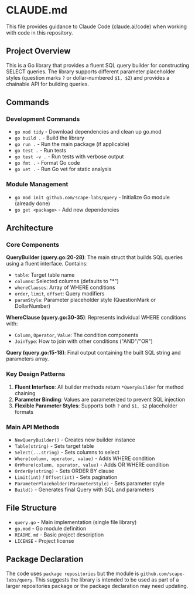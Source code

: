 # CLAUDE.md

This file provides guidance to Claude Code (claude.ai/code) when working with code in this repository.

## Project Overview

This is a Go library that provides a fluent SQL query builder for constructing SELECT queries. The library supports different parameter placeholder styles (question marks `?` or dollar-numbered `$1, $2`) and provides a chainable API for building queries.

## Commands

### Development Commands
- `go mod tidy` - Download dependencies and clean up go.mod
- `go build .` - Build the library
- `go run .` - Run the main package (if applicable)
- `go test .` - Run tests
- `go test -v .` - Run tests with verbose output
- `go fmt .` - Format Go code
- `go vet .` - Run Go vet for static analysis

### Module Management
- `go mod init github.com/scape-labs/query` - Initialize Go module (already done)
- `go get <package>` - Add new dependencies

## Architecture

### Core Components

**QueryBuilder (query.go:20-28)**: The main struct that builds SQL queries using a fluent interface. Contains:
- `table`: Target table name
- `columns`: Selected columns (defaults to "*")
- `whereClauses`: Array of WHERE conditions
- `order`, `limit`, `offset`: Query modifiers
- `paramStyle`: Parameter placeholder style (QuestionMark or DollarNumber)

**WhereClause (query.go:30-35)**: Represents individual WHERE conditions with:
- `Column`, `Operator`, `Value`: The condition components
- `JoinType`: How to join with other conditions ("AND"/"OR")

**Query (query.go:15-18)**: Final output containing the built SQL string and parameters array.

### Key Design Patterns

1. **Fluent Interface**: All builder methods return `*QueryBuilder` for method chaining
2. **Parameter Binding**: Values are parameterized to prevent SQL injection
3. **Flexible Parameter Styles**: Supports both `?` and `$1, $2` placeholder formats

### Main API Methods
- `NewQueryBuilder()` - Creates new builder instance
- `Table(string)` - Sets target table
- `Select(...string)` - Sets columns to select
- `Where(column, operator, value)` - Adds WHERE condition
- `OrWhere(column, operator, value)` - Adds OR WHERE condition
- `OrderBy(string)` - Sets ORDER BY clause
- `Limit(int)` / `Offset(int)` - Sets pagination
- `ParameterPlaceholder(ParameterStyle)` - Sets parameter style
- `Build()` - Generates final Query with SQL and parameters

## File Structure

- `query.go` - Main implementation (single file library)
- `go.mod` - Go module definition
- `README.md` - Basic project description
- `LICENSE` - Project license

## Package Declaration

The code uses `package repositories` but the module is `github.com/scape-labs/query`. This suggests the library is intended to be used as part of a larger repositories package or the package declaration may need updating.